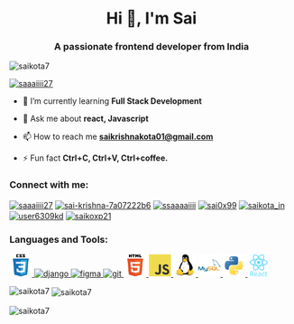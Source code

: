 <h1 align="center">Hi 👋, I'm Sai</h1>
<h3 align="center">A passionate frontend developer from India</h3>

<p align="left"> <img src="https://komarev.com/ghpvc/?username=saikota7&label=Profile%20views&color=0e75b6&style=flat" alt="saikota7" /> </p>

<p align="left"> <a href="https://twitter.com/saaaiiii27" target="blank"><img src="https://img.shields.io/twitter/follow/saaaiiii27?logo=twitter&style=for-the-badge" alt="saaaiiii27" /></a> </p>

- 🌱 I’m currently learning **Full Stack Development**

- 💬 Ask me about **react, Javascript**

- 📫 How to reach me **saikrishnakota01@gmail.com**

- ⚡ Fun fact **Ctrl+C, Ctrl+V, Ctrl+coffee.**

<h3 align="left">Connect with me:</h3>
<p align="left">
<a href="https://twitter.com/saaaiiii27" target="blank"><img align="center" src="https://raw.githubusercontent.com/rahuldkjain/github-profile-readme-generator/master/src/images/icons/Social/twitter.svg" alt="saaaiiii27" height="30" width="40" /></a>
<a href="https://linkedin.com/in/sai-krishna-7a07222b6" target="blank"><img align="center" src="https://raw.githubusercontent.com/rahuldkjain/github-profile-readme-generator/master/src/images/icons/Social/linked-in-alt.svg" alt="sai-krishna-7a07222b6" height="30" width="40" /></a>
<a href="https://instagram.com/ssaaaaiiii" target="blank"><img align="center" src="https://raw.githubusercontent.com/rahuldkjain/github-profile-readme-generator/master/src/images/icons/Social/instagram.svg" alt="ssaaaaiiii" height="30" width="40" /></a>
<a href="https://www.codechef.com/users/sai0x99" target="blank"><img align="center" src="https://cdn.jsdelivr.net/npm/simple-icons@3.1.0/icons/codechef.svg" alt="sai0x99" height="30" width="40" /></a>
<a href="https://www.hackerrank.com/saikota_in" target="blank"><img align="center" src="https://raw.githubusercontent.com/rahuldkjain/github-profile-readme-generator/master/src/images/icons/Social/hackerrank.svg" alt="saikota_in" height="30" width="40" /></a>
<a href="https://www.leetcode.com/user6309kd" target="blank"><img align="center" src="https://raw.githubusercontent.com/rahuldkjain/github-profile-readme-generator/master/src/images/icons/Social/leet-code.svg" alt="user6309kd" height="30" width="40" /></a>
<a href="https://auth.geeksforgeeks.org/user/saikoxp21" target="blank"><img align="center" src="https://raw.githubusercontent.com/rahuldkjain/github-profile-readme-generator/master/src/images/icons/Social/geeks-for-geeks.svg" alt="saikoxp21" height="30" width="40" /></a>
</p>

<h3 align="left">Languages and Tools:</h3>
<p align="left"> <a href="https://www.w3schools.com/css/" target="_blank" rel="noreferrer"> <img src="https://raw.githubusercontent.com/devicons/devicon/master/icons/css3/css3-original-wordmark.svg" alt="css3" width="40" height="40"/> </a> <a href="https://www.djangoproject.com/" target="_blank" rel="noreferrer"> <img src="https://cdn.worldvectorlogo.com/logos/django.svg" alt="django" width="40" height="40"/> </a> <a href="https://www.figma.com/" target="_blank" rel="noreferrer"> <img src="https://www.vectorlogo.zone/logos/figma/figma-icon.svg" alt="figma" width="40" height="40"/> </a> <a href="https://git-scm.com/" target="_blank" rel="noreferrer"> <img src="https://www.vectorlogo.zone/logos/git-scm/git-scm-icon.svg" alt="git" width="40" height="40"/> </a> <a href="https://www.w3.org/html/" target="_blank" rel="noreferrer"> <img src="https://raw.githubusercontent.com/devicons/devicon/master/icons/html5/html5-original-wordmark.svg" alt="html5" width="40" height="40"/> </a> <a href="https://developer.mozilla.org/en-US/docs/Web/JavaScript" target="_blank" rel="noreferrer"> <img src="https://raw.githubusercontent.com/devicons/devicon/master/icons/javascript/javascript-original.svg" alt="javascript" width="40" height="40"/> </a> <a href="https://www.linux.org/" target="_blank" rel="noreferrer"> <img src="https://raw.githubusercontent.com/devicons/devicon/master/icons/linux/linux-original.svg" alt="linux" width="40" height="40"/> </a> <a href="https://www.mysql.com/" target="_blank" rel="noreferrer"> <img src="https://raw.githubusercontent.com/devicons/devicon/master/icons/mysql/mysql-original-wordmark.svg" alt="mysql" width="40" height="40"/> </a> <a href="https://www.python.org" target="_blank" rel="noreferrer"> <img src="https://raw.githubusercontent.com/devicons/devicon/master/icons/python/python-original.svg" alt="python" width="40" height="40"/> </a> <a href="https://reactjs.org/" target="_blank" rel="noreferrer"> <img src="https://raw.githubusercontent.com/devicons/devicon/master/icons/react/react-original-wordmark.svg" alt="react" width="40" height="40"/> </a> </p>

<p><img align="left" src="https://github-readme-stats.vercel.app/api/top-langs?username=saikota7&show_icons=true&locale=en&layout=compact" alt="saikota7" /></p>

<p>&nbsp;<img align="center" src="https://github-readme-stats.vercel.app/api?username=saikota7&show_icons=true&locale=en" alt="saikota7" /></p>

<p><img align="center" src="https://github-readme-streak-stats.herokuapp.com/?user=saikota7&" alt="saikota7" /></p>
